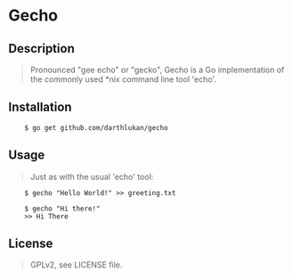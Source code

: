 # Gecho

## Description

> Pronounced "gee echo" or "gecko", Gecho is a Go implementation of the
> commonly used *nix command line tool 'echo'.

## Installation

```
    $ go get github.com/darthlukan/gecho
```

## Usage

> Just as with the usual 'echo' tool:

```
    $ gecho "Hello World!" >> greeting.txt
```

```
    $ gecho "Hi there!"
    >> Hi There
```

## License

> GPLv2, see LICENSE file.
